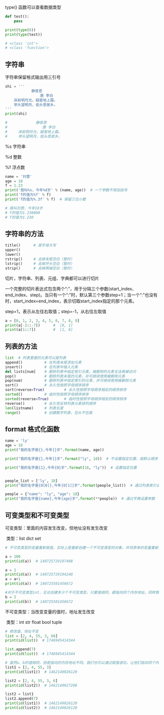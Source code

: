 type() 函数可以查看数据类型

```python
def test():
    pass

print(type(8))
print(type(test))

# <class 'int'>
# <class 'function'>
```

## 字符串

字符串保留格式输出用三引号

```python
shi = '''
            静夜思
                唐 李白
    床前明月光，疑是地上霜。
    举头望明月，低头思故乡。
'''
print(shi)

#             静夜思
#                唐 李白
#     床前明月光，疑是地上霜。
#     举头望明月，低头思故乡。
```

%s  字符串

%d  整数

%f  浮点数

```python
name = '刘营'
age = 18
f = 1.23
print('我叫%s，今年%d岁' % (name, age))  # 一个参数不用加括号
print('f的值为%f' % f)   
print('f的值为%.3f' % f)  # 保留三位小数

# 我叫刘营，今年18岁
# f的值为1.230000
# f的值为1.230
```



## 字符串的方法

```python
title()      # 首字母大写
upper()
lower()
rstrip()     # 去掉末尾空白（暂时）
lstrip()     # 去掉开头空白（暂时）
strip()      # 去掉两端空白（暂时）
```

切片，字符串、列表、元组、字典都可以进行切片

一个完整的切片表达式包含两个“:”，用于分隔三个参数(start_index、end_index、step)。当只有一个“:”时，默认第三个参数step=1；当一个“:”也没有时，start_index=end_index，表示切取start_index指定的那个元素。

step=1，表示从左往右取值；step=-1，从右往左取值

```python
a = [0, 1, 2, 3, 4, 5, 6, 7, 8, 9]
print(a[-2::-7])      #  [8, 1]
print(a[1::7])        #  [1, 8]
```



## 列表的方法

```python
list  # 列表里面的元素可以是列表
append()          # 在列表末尾添加元素
insert()          # 在列表中插入元素
del lists[num]    # 删除列表中指定索引元素，被删除的元素无法再被访问
pop()             # 删除列表末尾的元素，并可继续使用被删除元素
pop(num)          # 删除列表中指定索引的元素，并可继续使用被删除元素
sort()            # 永久性按照字母顺序排序
sort(reverse=True)         # 永久性按照字母顺序相反的顺序排序
sorted()          # 临时性按照字母顺序排序
sorted(reverse=True)       # 临时性按照字母顺序相反的顺序排序
reverse()         # 永久性反转列表元素排列顺序
len(listname)     # 列表长度
range()           # 创建数字列表，包头不包尾
```

## format 格式化函数

```python
name = 'ly'
age = 18
print("我的名字是{},今年{}岁".format(name, age))

print("我的名字是{},今年{}岁".format("ly", 18))  # 不设置指定位置，按默认顺序

print("我的名字是{1},今年{0}岁".format(18, "ly"))  # 设置指定位置


people_list = ['ly', 18]
print("我的名字是{0[0]},今年{0[1]}岁".format(people_list))  # 通过列表索引设置参数

people = {"name": "ly", "age": 18}
print("我的名字是{name},今年{age}岁".format(**people))  # 通过字典设置参数
```

## 可变类型和不可变类型

可变类型：里面的内容发生改变，但地址没有发生改变

​	类型：list  dict  set

```python
# 不可变类型的变量重新赋值，实际上是重新创建一个不可变类型的对象，并将原来的变量重新指向新创建的对象（如果没有其他变量引用原有对象的话（即引用计数为0），原有对象就会被回收）

a = 100
print(id(a))  # 140725729197408

a = 1
print(id(a))  # 140725729194240
a = a+1
print(id(a))  # 140725501456672

#对于不可变类型int，无论创建多少个不可变类型，只要值相同，都指向同个内存地址。同样情况的还有比较短的字符串。
b = 2
print(id(b))  # 140725501456672
```

不可变类型：当改变变量的值时，地址发生改变

​	类型：int  str  float  bool  tuple

```python
# 修改值，地址不变
list = [2, 4, 55, 3, 66]
print(id(list))  # 1746945414344

list.append(7)
print(id(list))  # 1746945414344

# 虽然a、b的值相同，但是指向的内存地址不同。我们也可以通过赋值语句，让他们指向同个内存地址，因为list1、list2指向同个内存地址，而list1、list2的类型都是List，可变类型，对list1、list2任意一个List进行修改，都会影响另外一个List的值。
list1 = [2, 4, 55, 3]
print(id(list1))  # 1462149026120

list2 = [2, 4, 55, 3, 6]
print(id(list2))  # 1462149027208

list2 = list1
list2.append(7)
print(id(list1))  # 1462149026120
print(id(list2))  # 1462149026120
```





